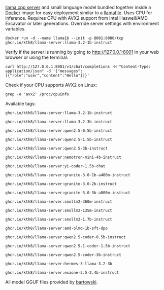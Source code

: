 [llama.cpp server](https://github.com/ggerganov/llama.cpp/tree/master/examples/server) and small language model bundled together inside a [Docker](https://www.docker.com) image for easy deployment similar to a [llamafile](https://github.com/Mozilla-Ocho/llamafile). Uses CPU for inference. Requires CPU with AVX2 support from Intel Haswell/AMD Excavator or later generations. Override server settings with environment variables.
```
docker run -d --name llama1b --init -p 8001:8080/tcp ghcr.io/kth8/llama-server:llama-3.2-1b-instruct
```
Verify if the server is running by going to http://127.0.0.1:8001 in your web browser or using the terminal:
```
curl http://127.0.0.1:8001/v1/chat/completions -H "Content-Type: application/json" -d '{"messages":[{"role":"user","content":"Hello"}]}'
```
Check if your CPU supports AVX2 on Linux:
```
grep -o 'avx2' /proc/cpuinfo
```
Available tags:

<!-- TAGS_START -->
```
ghcr.io/kth8/llama-server:llama-3.2-1b-instruct

ghcr.io/kth8/llama-server:llama-3.2-3b-instruct

ghcr.io/kth8/llama-server:qwen2.5-0.5b-instruct

ghcr.io/kth8/llama-server:qwen2.5-1.5b-instruct

ghcr.io/kth8/llama-server:qwen2.5-3b-instruct

ghcr.io/kth8/llama-server:nemotron-mini-4b-instruct

ghcr.io/kth8/llama-server:yi-coder-1.5b-chat

ghcr.io/kth8/llama-server:granite-3.0-1b-a400m-instruct

ghcr.io/kth8/llama-server:granite-3.0-2b-instruct

ghcr.io/kth8/llama-server:granite-3.0-3b-a800m-instruct

ghcr.io/kth8/llama-server:smollm2-360m-instruct

ghcr.io/kth8/llama-server:smollm2-135m-instruct

ghcr.io/kth8/llama-server:smollm2-1.7b-instruct

ghcr.io/kth8/llama-server:amd-olmo-1b-sft-dpo

ghcr.io/kth8/llama-server:qwen2.5-coder-0.5b-instruct

ghcr.io/kth8/llama-server:qwen2.5.1-coder-1.5b-instruct

ghcr.io/kth8/llama-server:qwen2.5-coder-3b-instruct

ghcr.io/kth8/llama-server:hermes-3-llama-3.2-3b

ghcr.io/kth8/llama-server:exaone-3.5-2.4b-instruct

```

<!-- TAGS_END -->

All model GGUF files provided by [bartowski](https://huggingface.co/bartowski).
